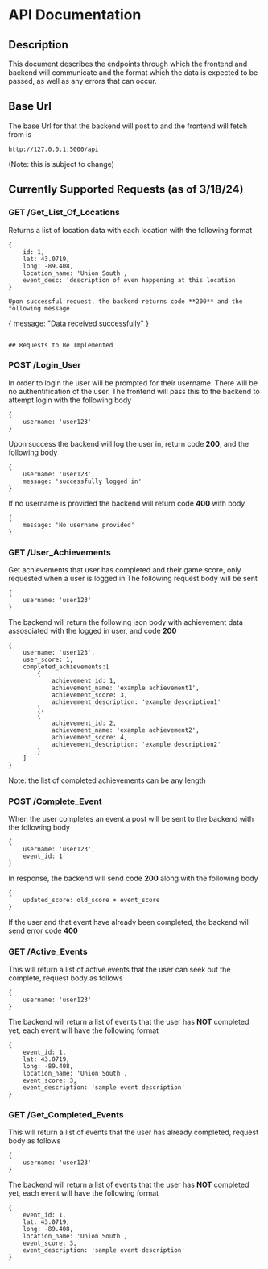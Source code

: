 # API Documentation 

## Description  
This document describes the endpoints through which the frontend and backend will communicate 
and the format which the data is expected to be passed, as well as any errors that can occur.

## Base Url  
The base Url for that the backend will post to and the frontend will fetch from is 

`http://127.0.0.1:5000/api`

(Note: this is subject to change)

## Currently Supported Requests (as of 3/18/24)  

### GET /Get_List_Of_Locations

Returns a list of location data with each location with the following format

```
{
    id: 1,
    lat: 43.0719,
    long: -89.408,
    location_name: 'Union South',
    event_desc: 'description of even happening at this location'
}
```
```
Upon successful request, the backend returns code **200** and the following message
```
{
    message: "Data received successfully"
}
```

## Requests to Be Implemented  

```
### POST /Login_User

In order to login the user will be prompted for their username. There will be no authentification of the user.
The frontend will pass this to the backend to attempt login with the following body

```
{
    username: 'user123'
}
```

Upon success the backend will log the user in, return code **200**, and the following body

```
{
    username: 'user123',
    message: 'successfully logged in'
}
```

If no username is provided the backend will return code **400** with body

```
{
    message: 'No username provided'
}
```


### GET /User_Achievements

Get achievements that user has completed and their game score, only requested when a user is logged in
The following request body will be sent

```
{
    username: 'user123'
}
```

The backend will return the following json body with achievement data assosciated with the logged in user, and code **200**

```
{
    username: 'user123',
    user_score: 1,
    completed_achievements:[
        {
            achievement_id: 1,
            achievement_name: 'example achievement1',
            achievement_score: 3,
            achievement_description: 'example description1'
        },
        {
            achievement_id: 2,
            achievement_name: 'example achievement2',
            achievement_score: 4,
            achievement_description: 'example description2'
        }
    ]
}
```

Note: the list of completed achievements can be any length

### POST /Complete_Event

When the user completes an event a post will be sent to the backend with the following body  

```
{
    username: 'user123',
    event_id: 1
}
```

In response, the backend will send code **200** along with the following body  

```
{
    updated_score: old_score + event_score
}
```

If the user and that event have already been completed, the backend will send error code **400** 

### GET /Active_Events  

This will return a list of active events that the user can seek out the complete, request body as follows 

```
{
    username: 'user123'
}
```

The backend will return a list of events that the user has **NOT** completed yet, each event will have the following format  

```
{
    event_id: 1,
    lat: 43.0719,
    long: -89.408,
    location_name: 'Union South',
    event_score: 3,
    event_description: 'sample event description'
}
```

### GET /Get_Completed_Events 

This will return a list of events that the user has already completed, request body as follows 

```
{
    username: 'user123'
}
```

The backend will return a list of events that the user has **NOT** completed yet, each event will have the following format  

```
{
    event_id: 1,
    lat: 43.0719,
    long: -89.408,
    location_name: 'Union South',
    event_score: 3,
    event_description: 'sample event description'
}
```

